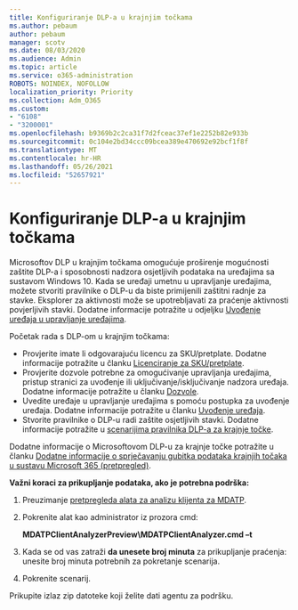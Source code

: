 ```yaml
---
title: Konfiguriranje DLP-a u krajnjim točkama
ms.author: pebaum
author: pebaum
manager: scotv
ms.date: 08/03/2020
ms.audience: Admin
ms.topic: article
ms.service: o365-administration
ROBOTS: NOINDEX, NOFOLLOW
localization_priority: Priority
ms.collection: Adm_O365
ms.custom:
- "6108"
- "3200001"
ms.openlocfilehash: b9369b2c2ca31f7d2fceac37ef1e2252b82e933b
ms.sourcegitcommit: 0c104e2bd34ccc09bcea389e470692e92bcf1f8f
ms.translationtype: MT
ms.contentlocale: hr-HR
ms.lasthandoff: 05/26/2021
ms.locfileid: "52657921"
---
```

# <a name="configure-endpoint-dlp"></a>Konfiguriranje DLP-a u krajnjim točkama

Microsoftov DLP u krajnjim točkama omogućuje proširenje mogućnosti zaštite DLP-a i sposobnosti nadzora osjetljivih podataka na uređajima sa sustavom Windows 10. Kada se uređaji umetnu u upravljanje uređajima, možete stvoriti pravilnike o DLP-u da biste primijenili zaštitni radnje za stavke. Eksplorer za aktivnosti može se upotrebljavati za praćenje aktivnosti povjerljivih stavki. Dodatne informacije potražite u odjeljku [Uvođenje uređaja u upravljanje uređajima](/microsoft-365/compliance/endpoint-dlp-getting-started#onboarding-devices-into-device-management).  

Početak rada s DLP-om u krajnjim točkama:

- Provjerite imate li odgovarajuću licencu za SKU/pretplate. Dodatne informacije potražite u članku [Licenciranje za SKU/pretplate](/microsoft-365/compliance/endpoint-dlp-getting-started#skusubscriptions-licensing).
- Provjerite dozvole potrebne za omogućivanje upravljanja uređajima, pristup stranici za uvođenje ili uključivanje/isključivanje nadzora uređaja. Dodatne informacije potražite u članku [Dozvole](/microsoft-365/compliance/endpoint-dlp-getting-started#permissions).
- Uvedite uređaje u upravljanje uređajima s pomoću postupka za uvođenje uređaja. Dodatne informacije potražite u članku [Uvođenje uređaja](/microsoft-365/compliance/endpoint-dlp-getting-started#onboarding-devices). 
- Stvorite pravilnike o DLP-u radi zaštite osjetljivih stavki. Dodatne informacije potražite u [scenarijima pravilnika DLP-a za krajnje točke](/microsoft-365/compliance/endpoint-dlp-using?view=o365-worldwide#endpoint-dlp-policy-scenarios).

Dodatne informacije o Microsoftovom DLP-u za krajnje točke potražite u članku [Dodatne informacije o sprječavanju gubitka podataka krajnjih točaka u sustavu Microsoft 365 (pretpregled)](/microsoft-365/compliance/endpoint-dlp-learn-about).

**Važni koraci za prikupljanje podataka, ako je potrebna podrška:**

1. Preuzimanje [pretpregleda alata za analizu klijenta za MDATP](https://aka.ms/betamdatpanalyzer).
1. Pokrenite alat kao administrator iz prozora cmd:

    **MDATPClientAnalyzerPreview\MDATPClientAnalyzer.cmd –t**

1. Kada se od vas zatraži **da unesete broj minuta** za prikupljanje praćenja: unesite broj minuta potrebnih za pokretanje scenarija.
1. Pokrenite scenarij.

Prikupite izlaz zip datoteke koji želite dati agentu za podršku.
